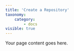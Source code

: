 ```yaml
---
title: 'Create a Repository'
taxonomy:
    category:
        - docs
visible: true
---
```


Your page content goes here.
